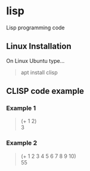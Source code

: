 # lisp  
Lisp programming code  

## Linux Installation  

On Linux Ubuntu type...  

> apt install clisp    

## CLISP code example  

### Example 1  

> (+ 1 2)  
> 3

### Example 2  

> (+ 1 2 3 4 5 6 7 8 9 10)  
> 55  



